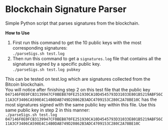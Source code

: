 # Blockchain Signature Parser
Simple Python script that parses signatures from the blockchain. 

**How to Use**  
1. First run this command to get the 10 public keys with the most corresponding signatures:  
```./parseSigs.sh test.log```
2. Then run this command to get a ```signatures.log``` file that contains all the signatures signed by a specific public key.  
```./parseSigs.sh test.log pubkey```

This can be tested on test.log which are signatures collected from the Bitcoin blockchain.  
You will notice after finishing step 2 on this test file that the public key ```047146F0E0FCB3139947CF0BEB870FE251930CA10D4545793D31033E801B5219ABF56C11A3CF3406CA590E4C14B0DAB749D20862B3ADC4709153C280C2A78BE10C``` has the most signatures signed with the same public key within this file. Use this same public key in step 2 in this manner:  
```./parseSigs.sh test.log 047146F0E0FCB3139947CF0BEB870FE251930CA10D4545793D31033E801B5219ABF56C11A3CF3406CA590E4C14B0DAB749D20862B3ADC4709153C280C2A78BE10C```
